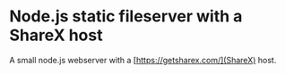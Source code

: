 # Node.js static fileserver with a ShareX host
A small node.js webserver with a [https://getsharex.com/](ShareX) host.
